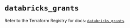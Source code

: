 # `databricks_grants`

Refer to the Terraform Registry for docs: [`databricks_grants`](https://registry.terraform.io/providers/databricks/databricks/1.56.0/docs/resources/grants).
